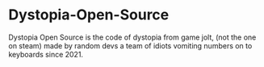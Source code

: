 # Dystopia-Open-Source
Dystopia Open Source is the code of dystopia from game jolt, (not the one on steam) made by random devs a team of idiots vomiting numbers on to keyboards since 2021.
